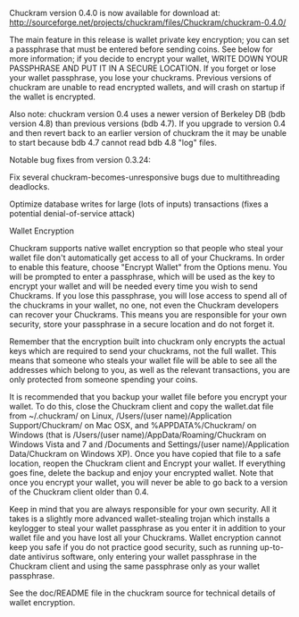 Chuckram version 0.4.0 is now available for download at:
http://sourceforge.net/projects/chuckram/files/Chuckram/chuckram-0.4.0/

The main feature in this release is wallet private key encryption;
you can set a passphrase that must be entered before sending coins.
See below for more information; if you decide to encrypt your wallet,
WRITE DOWN YOUR PASSPHRASE AND PUT IT IN A SECURE LOCATION. If you
forget or lose your wallet passphrase, you lose your chuckrams.
Previous versions of chuckram are unable to read encrypted wallets,
and will crash on startup if the wallet is encrypted.

Also note: chuckram version 0.4 uses a newer version of Berkeley DB
(bdb version 4.8) than previous versions (bdb 4.7). If you upgrade
to version 0.4 and then revert back to an earlier version of chuckram
the it may be unable to start because bdb 4.7 cannot read bdb 4.8
"log" files.


Notable bug fixes from version 0.3.24:

Fix several chuckram-becomes-unresponsive bugs due to multithreading
deadlocks.

Optimize database writes for large (lots of inputs) transactions
(fixes a potential denial-of-service attack)


Wallet Encryption

Chuckram supports native wallet encryption so that people who steal your
wallet file don't automatically get access to all of your Chuckrams.
In order to enable this feature, choose "Encrypt Wallet" from the
Options menu.  You will be prompted to enter a passphrase, which
will be used as the key to encrypt your wallet and will be needed
every time you wish to send Chuckrams.  If you lose this passphrase,
you will lose access to spend all of the chuckrams in your wallet,
no one, not even the Chuckram developers can recover your Chuckrams.
This means you are responsible for your own security, store your
passphrase in a secure location and do not forget it.

Remember that the encryption built into chuckram only encrypts the
actual keys which are required to send your chuckrams, not the full
wallet.  This means that someone who steals your wallet file will
be able to see all the addresses which belong to you, as well as the
relevant transactions, you are only protected from someone spending
your coins.

It is recommended that you backup your wallet file before you
encrypt your wallet.  To do this, close the Chuckram client and
copy the wallet.dat file from ~/.chuckram/ on Linux, /Users/(user
name)/Application Support/Chuckram/ on Mac OSX, and %APPDATA%/Chuckram/
on Windows (that is /Users/(user name)/AppData/Roaming/Chuckram on
Windows Vista and 7 and /Documents and Settings/(user name)/Application
Data/Chuckram on Windows XP).  Once you have copied that file to a
safe location, reopen the Chuckram client and Encrypt your wallet.
If everything goes fine, delete the backup and enjoy your encrypted
wallet.  Note that once you encrypt your wallet, you will never be
able to go back to a version of the Chuckram client older than 0.4.

Keep in mind that you are always responsible for your own security.
All it takes is a slightly more advanced wallet-stealing trojan which
installs a keylogger to steal your wallet passphrase as you enter it
in addition to your wallet file and you have lost all your Chuckrams.
Wallet encryption cannot keep you safe if you do not practice
good security, such as running up-to-date antivirus software, only
entering your wallet passphrase in the Chuckram client and using the
same passphrase only as your wallet passphrase.

See the doc/README file in the chuckram source for technical details
of wallet encryption.

